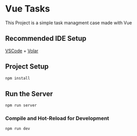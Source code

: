 # Vue Tasks

This Project is a simple task managment case made with Vue

## Recommended IDE Setup

[VSCode](https://code.visualstudio.com/) + [Volar](https://marketplace.visualstudio.com/items?itemName=Vue.volar)

## Project Setup

```sh
npm install
```

## Run the Server

```sh
npm run server
```

### Compile and Hot-Reload for Development

```sh
npm run dev
```
